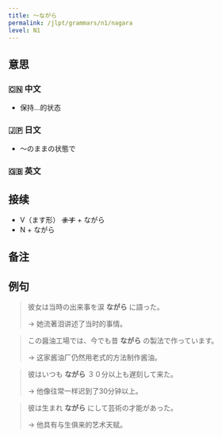 ```yaml
---
title: 〜ながら
permalink: /jlpt/grammars/n1/nagara
level: N1
---
```


## 意思

### 🇨🇳 中文

- 保持...的状态

### 🇯🇵 日文

- 〜のままの状態で

### 🇬🇧 英文


## 接续

- V（ます形） ~~ます~~ \+ ながら
- N + ながら

## 备注


## 例句

> 彼女は当時の出来事を涙 **ながら** に語った。
>
> → 她流著泪讲述了当时的事情。

> この醤油工場では、今でも昔 **ながら** の製法で作っています。
>
> → 这家酱油厂仍然用老式的方法制作酱油。

> 彼はいつも **ながら** ３０分以上も遅刻して来た。
>
> → 他像往常一样迟到了30分钟以上。

> 彼は生まれ **ながら** にして芸術の才能があった。
>
> → 他具有与生俱来的艺术天赋。

